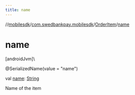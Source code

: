 ```yaml
---
title: name
---
```

//[mobilesdk](../../../index.html)/[com.swedbankpay.mobilesdk](../index.html)/[OrderItem](index.html)/[name](name.html)



# name



[androidJvm]\




@SerializedName(value = "name")



val [name](name.html): [String](https://kotlinlang.org/api/latest/jvm/stdlib/kotlin/-string/index.html)



Name of the item




